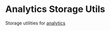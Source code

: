 # Analytics Storage Utils

Storage utilities for [analytics](https://www.npmjs.com/package/analytics)
